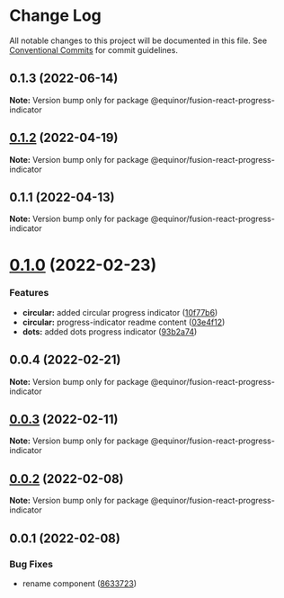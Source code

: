 # Change Log

All notable changes to this project will be documented in this file.
See [Conventional Commits](https://conventionalcommits.org) for commit guidelines.

## 0.1.3 (2022-06-14)

**Note:** Version bump only for package @equinor/fusion-react-progress-indicator





## [0.1.2](https://github.com/equinor/fusion-react-components/compare/@equinor/fusion-react-progress-indicator@0.1.1...@equinor/fusion-react-progress-indicator@0.1.2) (2022-04-19)

**Note:** Version bump only for package @equinor/fusion-react-progress-indicator





## 0.1.1 (2022-04-13)

**Note:** Version bump only for package @equinor/fusion-react-progress-indicator





# [0.1.0](https://github.com/equinor/fusion-react-components/compare/@equinor/fusion-react-progress-indicator@0.0.4...@equinor/fusion-react-progress-indicator@0.1.0) (2022-02-23)


### Features

* **circular:** added circular progress indicator ([10f77b6](https://github.com/equinor/fusion-react-components/commit/10f77b6d4e2b60a9ca04dc9d3393f79975b67cc3))
* **circular:** progress-indicator readme content ([03e4f12](https://github.com/equinor/fusion-react-components/commit/03e4f12c3075320eb2319f24943886e58378c9d7))
* **dots:** added dots progress indicator ([93b2a74](https://github.com/equinor/fusion-react-components/commit/93b2a740d7517003276b85d60f0c76939fc51e54))





## 0.0.4 (2022-02-21)

**Note:** Version bump only for package @equinor/fusion-react-progress-indicator





## [0.0.3](https://github.com/equinor/fusion-react-components/compare/@equinor/fusion-react-progress-indicator@0.0.2...@equinor/fusion-react-progress-indicator@0.0.3) (2022-02-11)

**Note:** Version bump only for package @equinor/fusion-react-progress-indicator





## [0.0.2](https://github.com/equinor/fusion-react-components/compare/@equinor/fusion-react-progress-indicator@0.0.1...@equinor/fusion-react-progress-indicator@0.0.2) (2022-02-08)

**Note:** Version bump only for package @equinor/fusion-react-progress-indicator





## 0.0.1 (2022-02-08)


### Bug Fixes

* rename component ([8633723](https://github.com/equinor/fusion-react-components/commit/8633723df3d3a6d12acfa1d3a2da1cb1a5d6de71))
